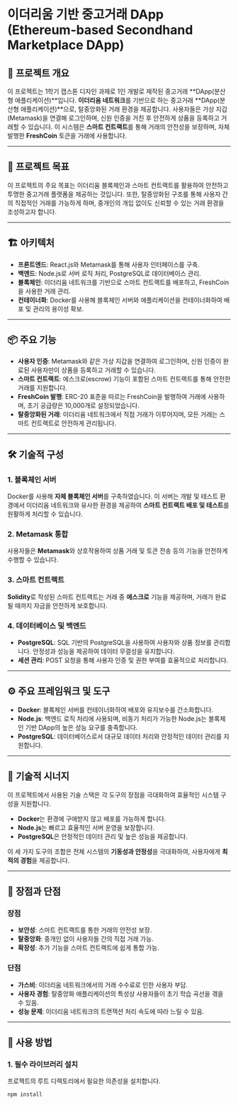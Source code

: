 # 이더리움 기반 중고거래 DApp (Ethereum-based Secondhand Marketplace DApp)

## 📖 프로젝트 개요

이 프로젝트는 1학기 캡스톤 디자인 과제로 1인 개발로 제작된 중고거래 **DApp(분산형 애플리케이션)**입니다. **이더리움 네트워크**를 기반으로 하는 중고거래 **DApp(분산형 애플리케이션)**으로, 탈중앙화된 거래 환경을 제공합니다. 사용자들은 가상 지갑(Metamask)을 연결해 로그인하며, 신원 인증을 거친 후 안전하게 상품을 등록하고 거래할 수 있습니다. 이 시스템은 **스마트 컨트랙트**를 통해 거래의 안전성을 보장하며, 자체 발행한 **FreshCoin** 토큰을 거래에 사용합니다.

---

## 🎯 프로젝트 목표

이 프로젝트의 주요 목표는 이더리움 블록체인과 스마트 컨트랙트를 활용하여 안전하고 투명한 중고거래 플랫폼을 제공하는 것입니다. 또한, 탈중앙화된 구조를 통해 사용자 간의 직접적인 거래를 가능하게 하며, 중개인의 개입 없이도 신뢰할 수 있는 거래 환경을 조성하고자 합니다.

---

## 🏗️ 아키텍처

- **프론트엔드**: React.js와 Metamask를 통해 사용자 인터페이스를 구축.
- **백엔드**: Node.js로 서버 로직 처리, PostgreSQL로 데이터베이스 관리.
- **블록체인**: 이더리움 네트워크를 기반으로 스마트 컨트랙트를 배포하고, FreshCoin을 사용한 거래 관리.
- **컨테이너화**: Docker를 사용해 블록체인 서버와 애플리케이션을 컨테이너화하여 배포 및 관리의 용이성 확보.

---

## 📦 주요 기능

- **사용자 인증**: Metamask와 같은 가상 지갑을 연결하여 로그인하며, 신원 인증이 완료된 사용자만이 상품을 등록하고 거래할 수 있습니다.
- **스마트 컨트랙트**: 에스크로(escrow) 기능이 포함된 스마트 컨트랙트를 통해 안전한 거래를 지원합니다.
- **FreshCoin 발행**: ERC-20 표준을 따르는 FreshCoin을 발행하여 거래에 사용하며, 초기 공급량은 10,000개로 설정되었습니다.
- **탈중앙화된 거래**: 이더리움 네트워크에서 직접 거래가 이루어지며, 모든 거래는 스마트 컨트랙트로 안전하게 관리됩니다.

---

## 🛠️ 기술적 구성

### 1. **블록체인 서버**
Docker를 사용해 **자체 블록체인 서버**를 구축하였습니다. 이 서버는 개발 및 테스트 환경에서 이더리움 네트워크와 유사한 환경을 제공하여 **스마트 컨트랙트 배포 및 테스트**를 원활하게 처리할 수 있습니다.

### 2. **Metamask 통합**
사용자들은 **Metamask**와 상호작용하여 상품 거래 및 토큰 전송 등의 기능을 안전하게 수행할 수 있습니다.

### 3. **스마트 컨트랙트**
**Solidity**로 작성된 스마트 컨트랙트는 거래 중 **에스크로** 기능을 제공하며, 거래가 완료될 때까지 자금을 안전하게 보호합니다.

### 4. **데이터베이스 및 백엔드**
- **PostgreSQL**: SQL 기반의 PostgreSQL을 사용하여 사용자와 상품 정보를 관리합니다. 안정성과 성능을 제공하여 데이터 무결성을 유지합니다.
- **세션 관리**: POST 요청을 통해 사용자 인증 및 권한 부여를 효율적으로 처리합니다.

---

## ⚙️ 주요 프레임워크 및 도구

- **Docker**: 블록체인 서버를 컨테이너화하여 배포와 유지보수를 간소화합니다.
- **Node.js**: 백엔드 로직 처리에 사용되며, 비동기 처리가 가능한 Node.js는 블록체인 기반 DApp의 높은 성능 요구를 충족합니다.
- **PostgreSQL**: 데이터베이스로서 대규모 데이터 처리와 안정적인 데이터 관리를 지원합니다.

---

## 🔗 기술적 시너지

이 프로젝트에서 사용된 기술 스택은 각 도구의 장점을 극대화하여 효율적인 시스템 구성을 지원합니다.

- **Docker**는 환경에 구애받지 않고 배포를 가능하게 합니다.
- **Node.js**는 빠르고 효율적인 서버 운영을 보장합니다.
- **PostgreSQL**은 안정적인 데이터 관리 및 높은 성능을 제공합니다.

이 세 가지 도구의 조합은 전체 시스템의 **기동성과 안정성**을 극대화하여, 사용자에게 **최적의 경험**을 제공합니다.

---

## 🚀 장점과 단점

### 장점
- **보안성**: 스마트 컨트랙트를 통한 거래의 안전성 보장.
- **탈중앙화**: 중개인 없이 사용자들 간의 직접 거래 가능.
- **확장성**: 추가 기능을 스마트 컨트랙트에 쉽게 통합 가능.

### 단점
- **가스비**: 이더리움 네트워크에서의 거래 수수료로 인한 사용자 부담.
- **사용자 경험**: 탈중앙화 애플리케이션의 특성상 사용자들이 초기 학습 곡선을 겪을 수 있음.
- **성능 문제**: 이더리움 네트워크의 트랜잭션 처리 속도에 따라 느릴 수 있음.

---

## 🚀 사용 방법

### 1. **필수 라이브러리 설치**
프로젝트의 루트 디렉토리에서 필요한 의존성을 설치합니다.
```bash
npm install
